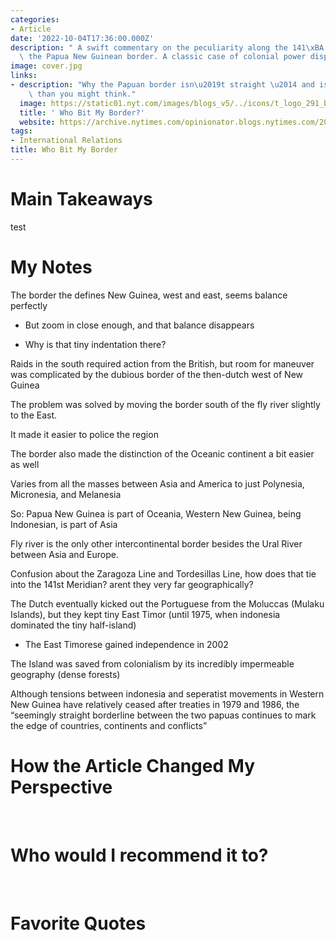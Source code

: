 ```yaml
---
categories:
- Article
date: '2022-10-04T17:36:00.000Z'
description: " A swift commentary on the peculiarity along the 141\xBA Meridian along\
  \ the Papua New Guinean border. A classic case of colonial power disputes."
image: cover.jpg
links:
- description: "Why the Papuan border isn\u2019t straight \u2014 and is more significant\
    \ than you might think."
  image: https://static01.nyt.com/images/blogs_v5/../icons/t_logo_291_black.png
  title: ' Who Bit My Border?'
  website: https://archive.nytimes.com/opinionator.blogs.nytimes.com/2012/03/13/who-bit-my-border/
tags:
- International Relations
title: Who Bit My Border
---
```

# Main Takeaways

test

# My Notes

The border the defines New Guinea, west and east, seems balance perfectly

- But zoom in close enough, and that balance disappears

- Why is that tiny indentation there?

Raids in the south required action from the British, but room for maneuver was complicated by the dubious border of the then-dutch west of New Guinea

The problem was solved by moving the border south of the fly river slightly to the East.

It made it easier to police the region

The border also made the distinction of the Oceanic continent a bit easier as well

Varies from all the masses between Asia and America to just Polynesia, Micronesia, and Melanesia

So: Papua New Guinea is part of Oceania, Western New Guinea, being Indonesian, is part of Asia

Fly river is the only other intercontinental border besides the Ural River between Asia and Europe.

Confusion about the Zaragoza Line and Tordesillas Line, how does that tie into the 141st Meridian? arent they very far geographically?

The Dutch eventually kicked out the Portuguese from the Moluccas (Mulaku Islands), but they kept tiny East Timor (until 1975, when indonesia dominated the tiny half-island)

- The East Timorese gained independence in 2002

The Island was saved from colonialism by its incredibly impermeable geography (dense forests)

Although tensions between indonesia and seperatist movements in Western New Guinea have relatively ceased after treaties in 1979 and 1986, the “seemingly straight borderline between the two papuas continues to mark the edge of countries, continents and conflicts”

# How the Article Changed My Perspective 

<br/>

# Who would I recommend it to?

<br/>

# Favorite Quotes

